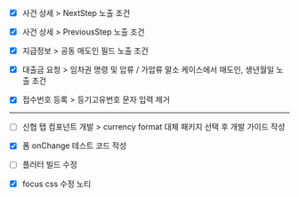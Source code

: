 - [x] 사건 상세 > NextStep 노출 조건
- [x] 사건 상세 > PreviousStep 노출 조건
- [x] 지급정보 > 공동 매도인 필드 노출 조건
- [x] 대출금 요청 > 임차권 명령 및 압류 / 가압류 말소 케이스에서 매도인, 생년월일 노출 조건
- [x] 접수번호 등록 > 등기고유번호 문자 입력 제거


***

- [ ] 신협 탭 컴포넌트 개발 > currency format 대체 패키지 선택 후 개발 가이드 작성
- [x] 폼 onChange 테스트 코드 작성
- [ ] 플러터 빌드 수정
- [x] focus css 수정 노티








